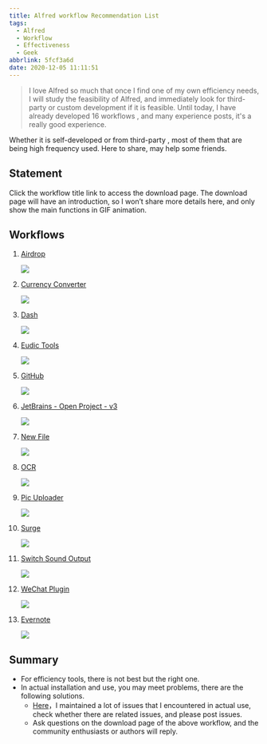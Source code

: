 ```yaml
---
title: Alfred workflow Recommendation List
tags:
  - Alfred
  - Workflow
  - Effectiveness
  - Geek
abbrlink: 5fcf3a6d
date: 2020-12-05 11:11:51
---
```

> I love Alfred so much that once I find one of my own efficiency needs, I will study the feasibility of Alfred, and immediately look for third-party or custom development if it is feasible. Until today, I have already developed 16 workflows , and many experience posts, it's a really good experience.


Whether it is self-developed or from third-party , most of them that are being high frequency used. Here to share, may help some friends.

## Statement

Click the workflow title link to access the download page. The download page will have an introduction, so I won’t share more details here, and only show the main functions in GIF animation.

## Workflows

1. [Airdrop](https://github.com/alanhg/alfred-workflows/tree/master/airdrop)
	
	![](https://static.1991421.cn/2020/2020-12-05-114851.gif)

	
	
2. [Currency Converter](https://github.com/jeppestaerk/alfred-currency-conversion)
	
	![](https://static.1991421.cn/2020/2020-12-05-115154.gif)

3. [Dash](https://github.com/Kapeli/Dash-Alfred-Workflow)
	
	![](https://static.1991421.cn/2020/2020-12-05-115550.gif)

4. [Eudic Tools](https://github.com/alanhg/alfred-workflows/tree/master/eudic-tools)

	![](https://static.1991421.cn/2019-11-03-auto%20search%20by%20selection.gif)

5. [GitHub](https://github.com/gharlan/alfred-github-workflow)

	![](https://static.1991421.cn/2020/2020-12-05-120547.gif)
	
6. [JetBrains - Open Project - v3](https://github.com/bchatard/alfred-jetbrains)
		
	![](https://static.1991421.cn/2020/2020-12-05-113752.gif)
	
7. [New File](https://github.com/alanhg/alfred-workflows/tree/master/new-file)
	
	![](https://static.1991421.cn/2020/2020-12-05-114541.gif)

8. [OCR](https://github.com/alanhg/alfred-workflows/tree/master/ocr)
	
	![](https://static.1991421.cn/2020/2020-05-30-114653.gif)
	
9. [Pic Uploader](https://github.com/alanhg/alfred-workflows/tree/master/pic-uploader)
	
	![](https://static.1991421.cn/2020/2020-04-04-221152.gif)
	
10. [Surge](https://github.com/alanhg/alfred-workflows/tree/master/surge)

	![](https://static.1991421.cn/2020/2020-11-17-000148.gif)
	
11. [Switch Sound Output](https://github.com/jojonki/Switch-Sound-Output-alfred-workflow)
	
	![](https://static.1991421.cn/2020/2020-12-05-115956.gif)

12. [WeChat Plugin](https://github.com/MustangYM/WeChatExtension-ForMac)
	
	![](https://static.1991421.cn/2020/2020-12-05-113416.gif)

13. [Evernote](https://github.com/alanhg/alfred-workflows/tree/master/%E5%8D%B0%E8%B1%A1%E7%AC%94%E8%AE%B0)
	
	![](https://static.1991421.cn/2020/evernote-workflow.gif)
	
## Summary
- For efficiency tools, there is not best but the right one. 
- In actual installation and use, you may meet problems, there are the following solutions.
     - [Here](https://github.com/alanhg/others-note/issues?q=is%3Aissue+is%3Aopen+label%3AAlfred)，I maintained a lot of issues that I encountered in actual use, check whether there are related issues, and please post issues.
     - Ask questions on the download page of the above workflow, and the community enthusiasts or authors will reply.
